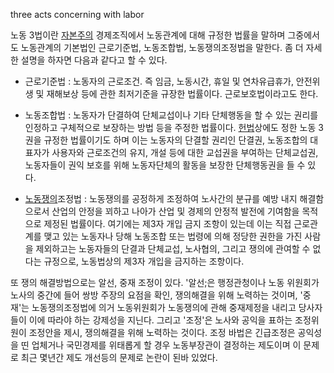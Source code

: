 three acts concerning with labor

노동 3법이란 [자본주의](%EC%9E%90%EB%B3%B8%EC%A3%BC%EC%9D%98.md) 경제조직에서 노동관계에 대해 규정한
법률을 말하며 그중에서도 노동관계의 기본법인 근로기준법, 노동조합법, 노동쟁의조정법을 말한다. 좀 더 자세한 설명을 하자면 다음과 같다고 할
수 있다.

  * 근로기준법 : 노동자의 근로조건. 즉 임금, 노동시간, 휴일 및 연차유급휴가, 안전위생 및 재해보상 등에 관한 최저기준을 규장한 법률이다. 근로보호법이라고도 한다.  

  * 노동조합법 : 노동자가 단결하여 단체교섭이나 기타 단체행동을 할 수 있는 권리를 인정하고 구체적으로 보장하는 방법 등을 주정한 법률이다. [헌법](%ED%97%8C%EB%B2%95.md)상에도 정한 노동 3권을 규정한 법률이기도 하며 이는 노동자의 단결할 권리인 단결권, 노동조합의 대표자가 사용자와 근로조건의 유지, 개설 등에 대한 교섭권을 부여하는 단체교섭권, 노동자들이 권익 보호를 위해 노동자단체의 활동을 보장한 단체행동권을 들 수 있다.  

  * [노동쟁의](%EB%85%B8%EB%8F%99%EC%9F%81%EC%9D%98.md)조정법 : 노동쟁의를 공정하게 조정하여 노사간의 분규를 예방 내지 해결함으로서 산업의 안정을 꾀하고 나아가 산업 및 경제의 안정적 발전에 기여함을 목적으로 제정된 법률이다. 여기에는 제3자 개입 금지 조항이 있는데 이는 직접 근로관계를 맺고 있는 노동자나 당해 노동조합 또는 법령에 의해 정당한 권한을 가진 사람을 제외하고는 노동자들의 단결과 단체교섭, 노사협의, 그리고 쟁의에 관여할 수 없다는 규정으로, 노동법상의 제3자 개입을 금지하는 조항이다.  
  
또 쟁의 해결방법으로는 알선, 중재 조정이 있다. '알선;은 행정관청이나 노동 위원회가 노사의 중간에 들어 쌍방 주장의 요점을 확인,
쟁의해결을 위해 노력하는 것이며, '중재'는 노동쟁의조정법에 의거 노동위원회가 노동쟁의에 관해 중재제정을 내리고 당사자들이 이에 따라야 하는
강제성을 지닌다. 그리고 '조정'은 노사와 공익을 표하는 조정위원이 조정안을 제시, 쟁의해결을 위해 노력하는 것이다. 조정 바법은 긴급조정은
공익성을 띤 업체거나 국민경제를 위태롭게 할 경우 노동부장관이 결정하는 제도이며 이 문제로 최근 몇년간 제도 개선등의 문제로 논란이 된바
있었다.

